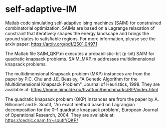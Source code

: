 # self-adaptive-IM
Matlab code simulating self-adaptive Ising machines (SAIM) for constrained combinatorial optimization. SAIMs are based on a Lagrange relaxation of constraint that iteratively shapes the energy landscape and brings the ground states to satisfiable regions.
For more information, please see the arxiv paper:
https://arxiv.org/pdf/2501.04971

The Matlab file SAIM_QKP.m executes a probabilistic-bit (p-bit) SAIM for quadratic knapsack problems. SAIM_MKP.m addresses multidimensional knapsack problems.

The multidimensional Knapsack problem (MKP) instances are from the paper by P.C. Chu and J.E. Beasley, "A Genetic Algorithm for the Multidimensional Knapsack Problem", Journal of Heuristics, 1998. They are available at:
https://home.himolde.no/hvattum/benchmarks/BIP/index.html

The quadratic knapsack problem (QKP) instances are from the paper by A. Billionnet and E. Soutif, "An exact method based on Lagrangian decomposition for the 0–1 quadratic knapsack problem', European Journal of Operational Research, 2004. They are available at:
https://cedric.cnam.fr/~soutif/QKP/
